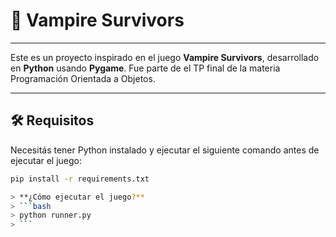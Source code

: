 # 🧛 Vampire Survivors

---

Este es un proyecto inspirado en el juego **Vampire Survivors**, desarrollado en **Python** usando **Pygame**. Fue parte de el TP final de la materia Programación Orientada a Objetos.

---

## 🛠 Requisitos

Necesitás tener Python instalado y ejecutar el siguiente comando antes de ejecutar el juego:

```bash
pip install -r requirements.txt

> **¿Cómo ejecutar el juego?**  
> ```bash
> python runner.py
> ```
